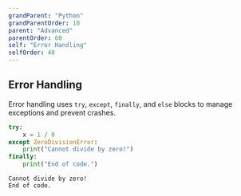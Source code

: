 ```yaml
---
grandParent: "Python"
grandParentOrder: 10
parent: "Advanced"
parentOrder: 60
self: "Error Handling"
selfOrder: 40
---
```


## Error Handling
Error handling uses `try`, `except`, `finally`, and `else` blocks to manage exceptions and prevent crashes.

```python
try:
    x = 1 / 0
except ZeroDivisionError:
    print("Cannot divide by zero!")
finally:
    print("End of code.")
```
```output
Cannot divide by zero!
End of code.
```
